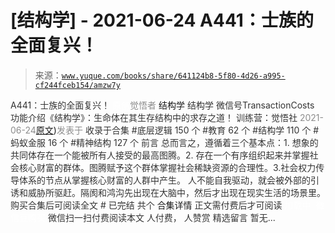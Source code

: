 # [结构学] - 2021-06-24 A441：士族的全面复兴！

> 来源：[`www.yuque.com/books/share/641124b8-5f80-4d26-a995-cf244fceb154/amzw7y`](https://www.yuque.com/books/share/641124b8-5f80-4d26-a995-cf244fceb154/amzw7y)

<ne-p id="520f42f3293818f927861ebbd5b15da4_p_0" data-lake-id="520f42f3293818f927861ebbd5b15da4_p_0"><ne-text id="u5a376702" style="color: rgb(51, 51, 51);">A441：士族的全面复兴！</ne-text></ne-p> <ne-p id="103e67887c3c713129683c212dbe0f42" data-lake-id="103e67887c3c713129683c212dbe0f42"><ne-text id="u1c537d0e" ne-fontsize="12" style="color: rgb(255, 255, 255);">原创</ne-text><ne-text id="u6aa6646a" style="color: rgb(140, 140, 140);">觉悟者</ne-text> <ne-text id="u0e13c837" ne-fontsize="14">结构学</ne-text></ne-p> <ne-p id="e09616641e8d4eeecdac289d1176bbf6" data-lake-id="e09616641e8d4eeecdac289d1176bbf6"><ne-text id="udbe337bd" ne-fontsize="14" ne-bold="true" style="color: rgb(51, 51, 51);">结构学</ne-text></ne-p> <ne-p id="deb9cf8278b46e9fd88d13dcd87bbe8e" data-lake-id="deb9cf8278b46e9fd88d13dcd87bbe8e"><ne-text id="u6228b3ba" ne-fontsize="14" style="color: rgb(51, 51, 51);">微信号</ne-text><ne-text id="uc88153fe" ne-fontsize="14" style="color: rgb(51, 51, 51);">TransactionCosts</ne-text></ne-p> <ne-p id="aa4a76d01a3ed5e22870bfcc7cd06dc7" data-lake-id="aa4a76d01a3ed5e22870bfcc7cd06dc7"><ne-text id="u40a437b7" ne-fontsize="14" style="color: rgb(51, 51, 51);">功能介绍</ne-text><ne-text id="u2175bd6f" ne-fontsize="14" style="color: rgb(51, 51, 51);">《结构学》：生命体在其生存结构中的求存之道！ 训练营：觉悟社</ne-text></ne-p> <ne-p id="1d03e918ba84920b152b22b62d89c6d6" data-lake-id="1d03e918ba84920b152b22b62d89c6d6"><ne-text id="u0075ecd4" style="color: rgb(140, 140, 140);">2021-06-24</ne-text>[<ne-text id="u8a6ba264" ne-fontsize="14">原文</ne-text>](https://mp.weixin.qq.com/s?__biz=MzIzMDYwOTM0Mg==&mid=2247485889&idx=1&sn=471645e27827f7e022e91d5f71b65056&chksm=e8b19110dfc61806d3c5802396a2a46b1482e16021d034ff9b80e4c2ac2deb463a92ef7de171#rd))<ne-text id="ud7a4c56f" ne-fontsize="14" style="color: rgb(140, 140, 140);">发表于</ne-text></ne-p> <ne-p id="7d930a4ed3cb5dd607b9ea9cf580d4a2" data-lake-id="7d930a4ed3cb5dd607b9ea9cf580d4a2"><ne-text id="u8cc5b501" style="color: rgb(51, 51, 51);">收录于合集</ne-text></ne-p> <ne-p id="62c6b7ee920302fbf478e8699ff2a263" data-lake-id="62c6b7ee920302fbf478e8699ff2a263"><ne-text id="u067838e9" style="color: rgb(51, 51, 51);">#底层逻辑 150 个</ne-text></ne-p> <ne-p id="00e181173b2c289a3c8a1c27d7dc0a57" data-lake-id="00e181173b2c289a3c8a1c27d7dc0a57"><ne-text id="u11798ce6" style="color: rgb(51, 51, 51);">#教育 62 个</ne-text></ne-p> <ne-p id="cf8fbee141d9a7b63f06f3c73f4ec389" data-lake-id="cf8fbee141d9a7b63f06f3c73f4ec389"><ne-text id="uc27c514c" style="color: rgb(51, 51, 51);">#结构学 110 个</ne-text></ne-p> <ne-p id="8938692a5feda3f6a60699f986712cd1" data-lake-id="8938692a5feda3f6a60699f986712cd1"><ne-text id="u796d8f03" style="color: rgb(51, 51, 51);">#蚂蚁金服 16 个</ne-text></ne-p> <ne-p id="86745a6ff21b2bc550ee5ab4046d026e" data-lake-id="86745a6ff21b2bc550ee5ab4046d026e"><ne-text id="u7c878cfb" style="color: rgb(51, 51, 51);">#精神结构 127 个</ne-text></ne-p> <ne-p id="9ca2c711f3958ee7d2e07dea84e53bdd" data-lake-id="9ca2c711f3958ee7d2e07dea84e53bdd"><ne-text id="u742a0a5c" style="color: rgb(51, 51, 51);">前言</ne-text></ne-p> <ne-p id="96e6fb9eb80546f7c1bb8ef76336be84" data-lake-id="96e6fb9eb80546f7c1bb8ef76336be84"><ne-text id="u8db5438f" style="color: rgb(51, 51, 51);">总而言之，遵循着三个基本点：1\. 想象的共同体存在一个能被所有人接受的最高图腾。2\. 存在一个有序组织起来并掌握社会核心财富的群体。图腾赋予这个群体掌握社会稀缺资源的合理性。3.社会权力传导体系的节点从掌握核心财富的人群中产生。</ne-text></ne-p> <ne-p id="031316c978b74a0bc170db9ec884ba17" data-lake-id="031316c978b74a0bc170db9ec884ba17"><ne-text id="u7410ebd8" style="color: rgb(51, 51, 51);">人不能自我驱动，就会被外部的引诱和威胁所驱赶。隔阂和鸿沟先出现在大脑中，然后才出现在现实生活的场景里。</ne-text></ne-p> <ne-p id="5a3b7b8e98974e9391c0e485f955c86f" data-lake-id="5a3b7b8e98974e9391c0e485f955c86f" ne-alignment="center"><ne-text id="u1f7bfb7a" style="color: rgb(51, 51, 51);">购买合集后可阅读全文</ne-text></ne-p> <ne-p id="ae3b599fe3774985e7285dafaf667b86" data-lake-id="ae3b599fe3774985e7285dafaf667b86" ne-alignment="center"><ne-text id="uedc0957b" style="color: rgb(51, 51, 51);">#</ne-text></ne-p> <ne-p id="3045e4fc5a348b4cd2629c38da24fc31" data-lake-id="3045e4fc5a348b4cd2629c38da24fc31" ne-alignment="center"><ne-text id="ua2762d8c" style="color: rgb(51, 51, 51);">已完结 共个</ne-text></ne-p> <ne-p id="549e66775e08f73d16b84733bb530356" data-lake-id="549e66775e08f73d16b84733bb530356" ne-alignment="center"><ne-text id="ue0d357ec" ne-fontsize="16">合集详情</ne-text></ne-p> <ne-p id="8aecc4766d895052d2df4d9671640b55" data-lake-id="8aecc4766d895052d2df4d9671640b55" ne-alignment="center"><ne-text id="ub06dd335" style="color: rgb(51, 51, 51);">正文需付费后才可阅读</ne-text></ne-p> <ne-p id="82c345f1ab73b97640059026a68b310e" data-lake-id="82c345f1ab73b97640059026a68b310e" ne-alignment="center"><ne-text id="u09f00276" style="color: rgb(255, 255, 255);">加载中</ne-text></ne-p> <ne-p id="8a21eef00363d6790eecbd11dedffb25" data-lake-id="8a21eef00363d6790eecbd11dedffb25" ne-alignment="center"><ne-text id="u4efef325" style="color: rgb(255, 255, 255);"> 微信豆购买</ne-text></ne-p> <ne-p id="6fb4d942c4c2b9bd90d4718e5aaedf96" data-lake-id="6fb4d942c4c2b9bd90d4718e5aaedf96" ne-alignment="center"><ne-text id="u18949398" style="color: rgb(51, 51, 51);">微信扫一扫付费阅读本文</ne-text></ne-p> <ne-p id="1b0d2791f665029fc0157f1262dcc6f0" data-lake-id="1b0d2791f665029fc0157f1262dcc6f0" ne-alignment="center"><ne-text id="u42e97280" ne-fontsize="13" style="color: rgb(51, 51, 51);">人付费， 人赞赏</ne-text></ne-p> <ne-h3 id="F1XKC" data-lake-id="F1XKC"><ne-heading-ext><ne-heading-anchor></ne-heading-anchor><ne-heading-fold></ne-heading-fold></ne-heading-ext><ne-heading-content><ne-text id="u1bc9df6d" ne-fontsize="16" style="color: rgb(51, 51, 51);">精选留言</ne-text></ne-heading-content></ne-h3> <ne-p id="e967bfab3bb2f8ecc16b9c0209f6c6d9" data-lake-id="e967bfab3bb2f8ecc16b9c0209f6c6d9"><ne-text id="uba5cb883" style="color: rgb(51, 51, 51);">暂无...</ne-text></ne-p>